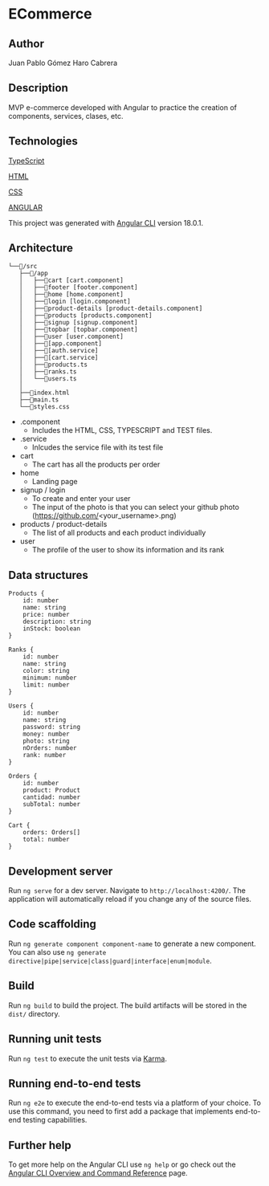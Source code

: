 # ECommerce

## Author
Juan Pablo Gómez Haro Cabrera

## Description
MVP e-commerce developed with Angular to practice the creation of components, services, clases, etc.

## Technologies

[TypeScript](https://www.typescriptlang.org/)

[HTML](https://developer.mozilla.org/es/docs/Web/HTML)

[CSS](https://developer.mozilla.org/es/docs/Learn/Getting_started_with_the_web/CSS_basics)

[ANGULAR](https://angular.dev/)

This project was generated with [Angular CLI](https://github.com/angular/angular-cli) version 18.0.1.

## Architecture

```plain
└──📁/src
   ├──📁/app
   │   ├──📁cart [cart.component]
   │   ├──📁footer [footer.component]
   │   ├──📁home [home.component]
   │   ├──📁login [login.component]
   │   ├──📁product-details [product-details.component]
   │   ├──📁products [products.component]
   │   ├──📁signup [signup.component]
   │   ├──📁topbar [topbar.component]
   │   ├──📁user [user.component]
   │   ├──📄[app.component]
   │   ├──📄[auth.service]
   │   ├──📄[cart.service]
   │   ├──📄products.ts
   │   ├──📄ranks.ts
   │   └──📄users.ts
   │
   ├──📄index.html
   ├──📄main.ts
   └──📄styles.css
```

* .component
    * Includes the HTML, CSS, TYPESCRIPT and TEST files.
* .service
    * Inlcudes the service file with its test file
* cart
    * The cart has all the products per order
* home
    * Landing page
* signup / login
    * To create and enter your user
    * The input of the photo is that you can select your github photo (https://github.com/<your_username>.png)
* products / product-details
    * The list of all products and each product individually
* user
    * The profile of the user to show its information and its rank

## Data structures

```typescritp
Products {
    id: number
    name: string
    price: number
    description: string
    inStock: boolean
}

Ranks {
    id: number
    name: string
    color: string
    minimum: number
    limit: number
}

Users {
    id: number
    name: string
    password: string
    money: number
    photo: string
    nOrders: number
    rank: number
}

Orders {
    id: number
    product: Product
    cantidad: number
    subTotal: number
}

Cart {
    orders: Orders[]
    total: number
}
```

## Development server

Run `ng serve` for a dev server. Navigate to `http://localhost:4200/`. The application will automatically reload if you change any of the source files.

## Code scaffolding

Run `ng generate component component-name` to generate a new component. You can also use `ng generate directive|pipe|service|class|guard|interface|enum|module`.

## Build

Run `ng build` to build the project. The build artifacts will be stored in the `dist/` directory.

## Running unit tests

Run `ng test` to execute the unit tests via [Karma](https://karma-runner.github.io).

## Running end-to-end tests

Run `ng e2e` to execute the end-to-end tests via a platform of your choice. To use this command, you need to first add a package that implements end-to-end testing capabilities.

## Further help

To get more help on the Angular CLI use `ng help` or go check out the [Angular CLI Overview and Command Reference](https://angular.dev/tools/cli) page.
